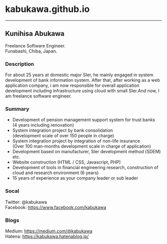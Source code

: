 # kabukawa.github.io

---

## Kunihisa Abukawa

Freelance Software Engineer.<br>
Funabashi, Chiba, Japan.


### Description

For about 25 years at domestic major SIer, he mainly engaged in system development of bank information system. After that, after working as a web application company, i am now responsible for overall application development including infrastructure using cloud with small SIer.And now, I am freelance software engineer.

### Summary

- Development of pension management support system for trust banks<br>
(4 years including renovation)
- System integration project by bank consolidation<br>
(development scale of over 150 people in charge)
- System integration project by integration of non-life insurance<br>
(Over 100 man-months development scale in charge of application)
- Development based on manufacturer, SIer development method (SDEM) etc.
- Website construction (HTML / CSS, Javascript, PHP)
- Development of tools in financial engineering research, construction of cloud and research environment (6 years)
- 15 years of experience as your company leader or sub leader

### Socal

Twitter: @kabukawa<br>
Facebook: https://www.facebook.com/kabukawa

### Blogs

Medium: https://medium.com/@kabukawa<br>
Hatena: https://kabukawa.hatenablog.jp/
